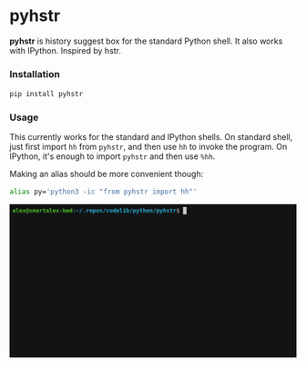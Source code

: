 # pyhstr

**pyhstr** is history suggest box for the standard Python shell.
It also works with IPython. Inspired by hstr.

### Installation

```bash
pip install pyhstr
```

### Usage

This currently works for the standard and IPython shells.
On standard shell, just first import `hh` from `pyhstr`, and then use `hh` to invoke the program. 
On IPython, it's enough to import `pyhstr` and then use `%hh`.

Making an alias should be more convenient though:

```bash
alias py='python3 -ic "from pyhstr import hh"'
```

![screenshot](pyhstr.gif)
